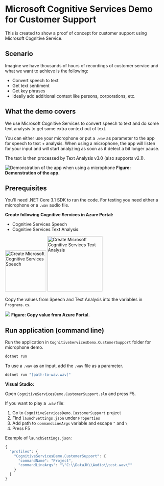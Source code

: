 # Microsoft Cognitive Services Demo for Customer Support

This is created to show a proof of concept for customer support using Microsoft Cognitive Service.

## Scenario

Imagine we have thousands of hours of recordings of customer service and what we want to achieve is the following:

* Convert speech to text
* Get text sentiment
* Get key phrases
* Ideally add additional context like persons, corporations, etc.

## What the demo covers

We use Microsoft Cognitive Services to convert speech to text and do some text analysis to get some extra context out of text.

You can either use your microphone or put a `.wav` as parameter to the app for speech to text + analysis.
When using a microphone, the app will listen for your input and will start analyzing as soon as it detect a bit longer pause.

The text is then processed by Text Analysis v3.0 (also supports v2.1).

![Demonstration of the app when using a microphone](img/cognitive-services-demo-customer-support.png)
**Figure: Demonstration of the app.**

## Prerequisites

You'll need .NET Core 3.1 SDK to run the code. For testing you need either a microphone or a `.wav` audio file.

**Create following Cognitive Services in Azure Portal:**

* Cognitive Services Speech
* Cognitive Services Text Analysis

<img src="img/create-azure-speech-logo.png" width="134" alt="Create Microsoft Cognitive Services Speech" />
<img src="img/create-azure-text-analysis-logo.png" width="180" alt="Create Microsoft Cognitive Services Text Analysis" />

Copy the values from Speech and Text Analysis into the variables in `Programs.cs`.

![](img/copy-details-from-azure.png)
**Figure: Copy value from Azure Portal.**

## Run application (command line)

Run the application in `CognitiveServicesDemo.CustomerSupport` folder for microphone demo.

``` bash
dotnet run
```

To use a `.wav` as an input, add the `.wav` file as a parameter.

``` bash
dotnet run "[path-to-wav.wav]"
```

**Visual Studio:**

Open `CognitiveServicesDemo.CustomerSupport.sln` and press F5.

If you want to play a `.wav` file:

1. Go to `CognitiveServicesDemo.CustomerSupport` project
2. Find `launchSettings.json` under `Properties`
3. Add path to `commandLineArgs` variable and escape `"` and `\`
4. Press F5

Example of `launchSettings.json`:

``` js
{
  "profiles": {
    "CognitiveServicesDemo.CustomerSupport": {
      "commandName": "Project",
      "commandLineArgs": "\"C:\\DataJK\\Audio\\test.wav\""
    }
  }
}
```
